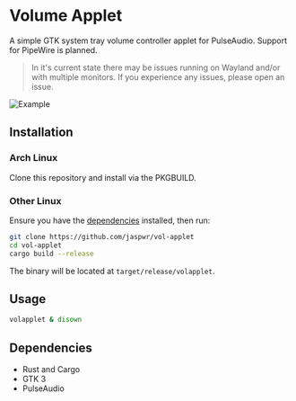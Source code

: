 # Volume Applet
A simple GTK system tray volume controller applet for PulseAudio. Support for PipeWire is planned.

> In it's current state there may be issues running on Wayland and/or with multiple monitors. If you experience any issues, please open an issue.

![Example](https://github.com/jaspwr/vol-applet/blob/main/assets/example.png)

## Installation
### Arch Linux
Clone this repository and install via the PKGBUILD.
### Other Linux
Ensure you have the [dependencies](#dependencies) installed, then run:
```bash
git clone https://github.com/jaspwr/vol-applet
cd vol-applet
cargo build --release
```
The binary will be located at `target/release/volapplet`.

## Usage
```bash
volapplet & disown
```

## Dependencies
* Rust and Cargo
* GTK 3
* PulseAudio